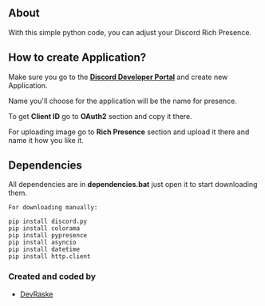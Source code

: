 ## About

With this simple python code, you can adjust your Discord Rich Presence.

## How to create Application?
Make sure you go to the **[Discord Developer Portal](https://discord.dev)** and create new Application.

Name you'll choose for the application will be the name for presence.

To get **Client ID** go to **OAuth2** section and copy it there.

For uploading image go to **Rich Presence** section and upload it there and name it how you like it.

## Dependencies
All dependencies are in **dependencies.bat** just open it to start downloading them.

```
For downloading manually:

pip install discord.py
pip install colorama
pip install pypresence
pip install asyncio
pip install datetime
pip install http.client
```

### Created and coded by
- [DevRaske](https://github.com/DevRaske)
